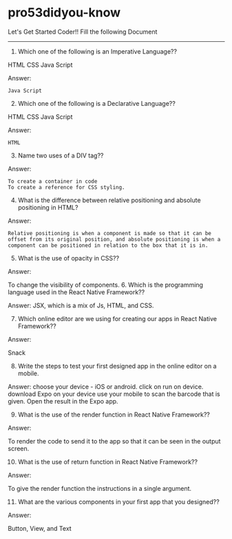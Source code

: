 # pro53didyou-know


Let's Get Started Coder!!
Fill the following Document
__________________________________________________________________________

1. Which one of the following is an Imperative Language??

HTML
CSS
Java Script

Answer: 	

	Java Script

2. Which one of the following is a Declarative Language??

HTML
CSS
Java Script

Answer: 

	HTML

3. Name two uses of a DIV tag??

Answer:

	To create a container in code
	To create a reference for CSS styling.

4. What is the difference between relative positioning and absolute positioning in HTML?

Answer: 

	Relative positioning is when a component is made so that it can be offset from its original position, and absolute positioning is when a component can be positioned in relation to the box that it is in.

5. What is the use of opacity in CSS??

Answer: 

To change the visibility of components.
6. Which is the programming language used in the React Native Framework??

Answer: 
JSX, which is a mix of Js, HTML, and CSS.

7. Which online editor are we using for creating our apps in React Native Framework??

Answer: 

Snack

8. Write the steps to test your first designed app in the online editor on a mobile.

Answer:
choose your device - iOS or android.
click on run on device.
download Expo on your device
use your mobile to scan the barcode that is given.
Open the result in the Expo app.

9. What is the use of the render function in React Native Framework??

Answer: 

To render the code to send it to the app so that it can be seen in the output screen.


10. What is the use of return function  in React Native Framework??

Answer:

To give the render function the instructions in a single argument.

11. What are the various components in your first app that you designed??

Answer: 

Button, View, and Text
